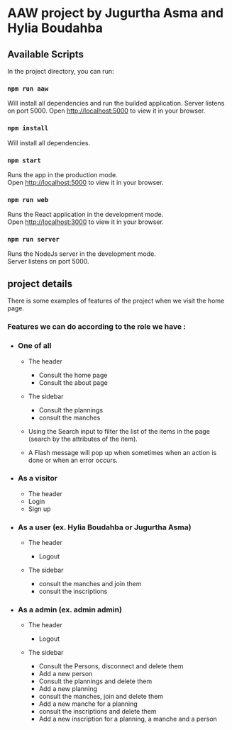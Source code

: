 # AAW project by Jugurtha Asma and Hylia Boudahba

## Available Scripts

In the project directory, you can run:

### `npm run aaw`

Will install all dependencies and run the builded application.
Server listens on port 5000.
Open [http://localhost:5000](http://localhost:5000) to view it in your browser.

### `npm install`

Will install all dependencies.

### `npm start`

Runs the app in the production mode.\
Open [http://localhost:5000](http://localhost:5000) to view it in your browser.

### `npm run web`

Runs the React application in the development mode.\
Open [http://localhost:3000](http://localhost:3000) to view it in your browser.

### `npm run server`

Runs the NodeJs server in the development mode.\
Server listens on port 5000.

## project details

There is some examples of features of the project when we visit the home page.

### Features we can do according to the role we have :

- ### One of all

    - The header

      - Consult the home page
      - Consult the about page

    - The sidebar

      - Consult the plannings
      - consult the manches

    - Using the Search input to filter the list of the items in the page (search by the attributes of the item).
    - A Flash message will pop up when sometimes when an action is done or when an error occurs.

- ### As a **visitor**

    - The header
    - Login
    - Sign up

- ### As a **user** (ex. Hylia Boudahba or Jugurtha Asma)

  - The header

    - Logout

  - The sidebar
    - consult the manches and join them
    - consult the inscriptions

- ### As a **admin** (ex. admin admin)

  - The header

    - Logout

  - The sidebar
    - Consult the Persons, disconnect and delete them
    - Add a new person
    - Consult the plannings and delete them
    - Add a new planning
    - consult the manches, join and delete them
    - Add a new manche for a planning
    - consult the inscriptions and delete them
    - Add a new inscription for a planning, a manche and a person
